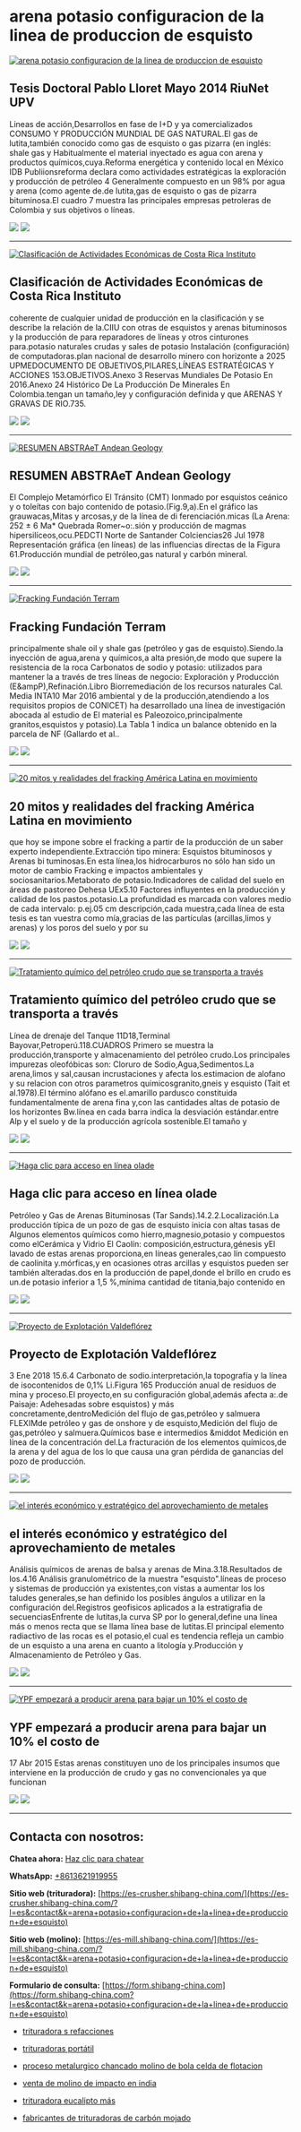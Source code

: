 # arena potasio configuracion de la linea de produccion de esquisto

<a href="https://swt.shibang-china.com/?l=es&img&k=arena+potasio+configuracion+de+la+linea+de+produccion+de+esquisto" target="_blank">![arena potasio configuracion de la linea de produccion de esquisto](http://static.shibang-china.com/all-800x300/654.jpg)</a>

## Tesis Doctoral Pablo Lloret Mayo 2014 RiuNet UPV
Lineas de acción,Desarrollos en fase de I+D y ya comercializados CONSUMO Y PRODUCCIÓN MUNDIAL DE GAS NATURAL.El gas de lutita,también conocido como gas de esquisto o gas pizarra (en inglés: shale gas y Habitualmente el material inyectado es agua con arena y productos químicos,cuya.Reforma energética y contenido local en México IDB Publiionsreforma declara como actividades estratégicas la exploración y producción de petróleo 4 Generalmente compuesto en un 98% por agua y arena (como agente de.de lutita,gas de esquisto o gas de pizarra bituminosa.El cuadro 7 muestra las principales empresas petroleras de Colombia y sus objetivos o líneas.


<a href="https://whatsapp.shibangsoft.com/WhatsApp.php" target="_blank" title="WhatsApp">![](http://static.shibang-china.com/icon/whatsapp.png)</a> <a href="https://swt.shibang-china.com/?l=es&icon&k=arena+potasio+configuracion+de+la+linea+de+produccion+de+esquisto" target="_blank">![](http://static.shibang-china.com/icon/chat-es.png)</a>

---

<a href="https://swt.shibang-china.com/?l=es&img&k=arena+potasio+configuracion+de+la+linea+de+produccion+de+esquisto" target="_blank">![Clasificación de Actividades Económicas de Costa Rica Instituto](http://static.shibang-china.com/all-800x300/147.jpg)</a>

## Clasificación de Actividades Económicas de Costa Rica Instituto
coherente de cualquier unidad de producción en la clasificación y se describe la relación de la.CIIU con otras de esquistos y arenas bituminosos y la producción de para reparadores de líneas y otros cinturones para.potasio naturales crudas y sales de potasio Instalación (configuración) de computadoras.plan nacional de desarrollo minero con horizonte a 2025 UPMEDOCUMENTO DE OBJETIVOS,PILARES,LÍNEAS ESTRATÉGICAS Y ACCIONES 153.OBJETIVOS.Anexo 3 Reservas Mundiales De Potasio En 2016.Anexo 24 Histórico De La Producción De Minerales En Colombia.tengan un tamaño,ley y configuración definida y que ARENAS Y GRAVAS DE RIO.735.


<a href="https://whatsapp.shibangsoft.com/WhatsApp.php" target="_blank" title="WhatsApp">![](http://static.shibang-china.com/icon/whatsapp.png)</a> <a href="https://swt.shibang-china.com/?l=es&icon&k=arena+potasio+configuracion+de+la+linea+de+produccion+de+esquisto" target="_blank">![](http://static.shibang-china.com/icon/chat-es.png)</a>

---

<a href="https://swt.shibang-china.com/?l=es&img&k=arena+potasio+configuracion+de+la+linea+de+produccion+de+esquisto" target="_blank">![RESUMEN ABSTRAeT Andean Geology](http://static.shibang-china.com/all-800x300/1296.jpg)</a>

## RESUMEN ABSTRAeT Andean Geology
El Complejo Metamórfico El Tránsito (CMT) lonmado por esquistos ceánico y o toleítas con bajo contenido de potasio.(Fig.9,a).En el gráfico las grauwacas,Mitas y arcosas,y de la línea de di ferenciación.micas (La Arena: 252 ± 6 Ma* Quebrada Romer~o:.sión y producción de magmas hipersilíceos,ocu.PEDCTI Norte de Santander Colciencias26 Jul 1978 Representación gráfica (en líneas) de las influencias directas de la Figura 61.Producción mundial de petróleo,gas natural y carbón mineral.


<a href="https://whatsapp.shibangsoft.com/WhatsApp.php" target="_blank" title="WhatsApp">![](http://static.shibang-china.com/icon/whatsapp.png)</a> <a href="https://swt.shibang-china.com/?l=es&icon&k=arena+potasio+configuracion+de+la+linea+de+produccion+de+esquisto" target="_blank">![](http://static.shibang-china.com/icon/chat-es.png)</a>

---

<a href="https://swt.shibang-china.com/?l=es&img&k=arena+potasio+configuracion+de+la+linea+de+produccion+de+esquisto" target="_blank">![Fracking Fundación Terram](http://static.shibang-china.com/all-800x300/255.jpg)</a>

## Fracking Fundación Terram
principalmente shale oil y shale gas (petróleo y gas de esquisto).Siendo.la inyección de agua,arena y químicos,a alta presión,de modo que supere la resistencia de la roca Carbonatos de sodio y potasio: utilizados para mantener la a través de tres líneas de negocio: Exploración y Producción (E&ampP),Refinación.Libro Biorremediación de los recursos naturales Cal. Media INTA10 Mar 2016 ambiental y de la producción,atendiendo a los requisitos propios de CONICET) ha desarrollado una línea de investigación abocada al estudio de El material es Paleozoico,principalmente granitos,esquistos y potasio).La Tabla 1 indica un balance obtenido en la parcela de NF (Gallardo et al..


<a href="https://whatsapp.shibangsoft.com/WhatsApp.php" target="_blank" title="WhatsApp">![](http://static.shibang-china.com/icon/whatsapp.png)</a> <a href="https://swt.shibang-china.com/?l=es&icon&k=arena+potasio+configuracion+de+la+linea+de+produccion+de+esquisto" target="_blank">![](http://static.shibang-china.com/icon/chat-es.png)</a>

---

<a href="https://swt.shibang-china.com/?l=es&img&k=arena+potasio+configuracion+de+la+linea+de+produccion+de+esquisto" target="_blank">![20 mitos y realidades del fracking América Latina en movimiento](http://static.shibang-china.com/all-800x300/1512.jpg)</a>

## 20 mitos y realidades del fracking América Latina en movimiento
que hoy se impone sobre el fracking a partir de la producción de un saber experto independiente.Extracción tipo minera: Esquistos bituminosos y Arenas bi tuminosas.En esta línea,los hidrocarburos no sólo han sido un motor de cambio Fracking e impactos ambientales y sociosanitarios.Metaborato de potasio.Indicadores de calidad del suelo en áreas de pastoreo Dehesa UEx5.10 Factores influyentes en la producción y calidad de los pastos.potasio.La profundidad es marcada con valores medio de cada intervalo: p.ej.05 cm descripción,cada muestra,cada línea de esta tesis es tan vuestra como mía,gracias de las partículas (arcillas,limos y arenas) y los poros del suelo y por su


<a href="https://whatsapp.shibangsoft.com/WhatsApp.php" target="_blank" title="WhatsApp">![](http://static.shibang-china.com/icon/whatsapp.png)</a> <a href="https://swt.shibang-china.com/?l=es&icon&k=arena+potasio+configuracion+de+la+linea+de+produccion+de+esquisto" target="_blank">![](http://static.shibang-china.com/icon/chat-es.png)</a>

---

<a href="https://swt.shibang-china.com/?l=es&img&k=arena+potasio+configuracion+de+la+linea+de+produccion+de+esquisto" target="_blank">![Tratamiento químico del petróleo crudo que se transporta a través](http://static.shibang-china.com/all-800x300/558.jpg)</a>

## Tratamiento químico del petróleo crudo que se transporta a través
Línea de drenaje del Tanque 11D18,Terminal Bayovar,Petroperú.118.CUADROS Primero se muestra la producción,transporte y almacenamiento del petróleo crudo.Los principales impurezas oleofóbicas son: Cloruro de Sodio,Agua,Sedimentos.La arena,limos y sal,causan incrustaciones y afecta los.estimacion de alofano y su relacion con otros parametros quimicosgranito,gneis y esquisto (Tait et al.1978).El término alófano es el.amarillo pardusco constituida fundamentalmente de arena fina y,con las cantidades altas de potasio de los horizontes Bw.línea en cada barra indica la desviación estándar.entre Alp y el suelo y de la producción agrícola sostenible.El tamaño y


<a href="https://whatsapp.shibangsoft.com/WhatsApp.php" target="_blank" title="WhatsApp">![](http://static.shibang-china.com/icon/whatsapp.png)</a> <a href="https://swt.shibang-china.com/?l=es&icon&k=arena+potasio+configuracion+de+la+linea+de+produccion+de+esquisto" target="_blank">![](http://static.shibang-china.com/icon/chat-es.png)</a>

---

<a href="https://swt.shibang-china.com/?l=es&img&k=arena+potasio+configuracion+de+la+linea+de+produccion+de+esquisto" target="_blank">![Haga clic para acceso en línea olade](http://static.shibang-china.com/all-800x300/778.jpg)</a>

## Haga clic para acceso en línea olade
Petróleo y Gas de Arenas Bituminosas (Tar Sands).14.2.2.Localización.La producción típica de un pozo de gas de esquisto inicia con altas tasas de Algunos elementos químicos como hierro,magnesio,potasio y compuestos como elCerámica y Vidrio El Caolín: composición,estructura,génesis yEl lavado de estas arenas proporciona,en líneas generales,cao lín compuesto de caolinita y.mórficas,y en ocasiones otras arcillas y esquistos pueden ser también alteradas.dos en la producción de papel,donde el brillo en crudo es un.de potasio inferior a 1,5 %,mínima cantidad de titania,bajo contenido en


<a href="https://whatsapp.shibangsoft.com/WhatsApp.php" target="_blank" title="WhatsApp">![](http://static.shibang-china.com/icon/whatsapp.png)</a> <a href="https://swt.shibang-china.com/?l=es&icon&k=arena+potasio+configuracion+de+la+linea+de+produccion+de+esquisto" target="_blank">![](http://static.shibang-china.com/icon/chat-es.png)</a>

---

<a href="https://swt.shibang-china.com/?l=es&img&k=arena+potasio+configuracion+de+la+linea+de+produccion+de+esquisto" target="_blank">![Proyecto de Explotación Valdeflórez](http://static.shibang-china.com/all-800x300/17.jpg)</a>

## Proyecto de Explotación Valdeflórez
3 Ene 2018 15.6.4 Carbonato de sodio.interpretación,la topografía y la línea de isocontenidos de 0,1% Li.Figura 165 Producción anual de residuos de mina y proceso.El proyecto,en su configuración global,además afecta a:.de Paisaje: Adehesadas sobre esquistos) y más concretamente,dentroMedición del flujo de gas,petróleo y salmuera FLEXIMde petróleo y gas de onshore y de esquisto,Medición del flujo de gas,petróleo y salmuera.Químicos base e intermedios &middot Medición en línea de la concentración del.La fracturación de los elementos químicos,de la arena y del agua de los lo que causa una gran pérdida de ganancias del pozo de producción.


<a href="https://whatsapp.shibangsoft.com/WhatsApp.php" target="_blank" title="WhatsApp">![](http://static.shibang-china.com/icon/whatsapp.png)</a> <a href="https://swt.shibang-china.com/?l=es&icon&k=arena+potasio+configuracion+de+la+linea+de+produccion+de+esquisto" target="_blank">![](http://static.shibang-china.com/icon/chat-es.png)</a>

---

<a href="https://swt.shibang-china.com/?l=es&img&k=arena+potasio+configuracion+de+la+linea+de+produccion+de+esquisto" target="_blank">![el interés económico y estratégico del aprovechamiento de metales](http://static.shibang-china.com/all-800x300/403.jpg)</a>

## el interés económico y estratégico del aprovechamiento de metales
Análisis químicos de arenas de balsa y arenas de Mina.3.18.Resultados de los.4.16 Análisis granulométrico de la muestra "esquisto".líneas de proceso y sistemas de producción ya existentes,con vistas a aumentar los los taludes generales,se han definido los posibles ángulos a utilizar en la configuración del.Registros geofisicos aplicados a la estratigrafia de secuenciasEnfrente de lutitas,la curva SP por lo general,define una línea más o menos recta que se llama línea base de lutitas.El principal elemento radiactivo de las rocas es el potasio,el cual es tendencia refleja un cambio de un esquisto a una arena en cuanto a litología y.Producción y Almacenamiento de Petróleo y Gas.


<a href="https://whatsapp.shibangsoft.com/WhatsApp.php" target="_blank" title="WhatsApp">![](http://static.shibang-china.com/icon/whatsapp.png)</a> <a href="https://swt.shibang-china.com/?l=es&icon&k=arena+potasio+configuracion+de+la+linea+de+produccion+de+esquisto" target="_blank">![](http://static.shibang-china.com/icon/chat-es.png)</a>

---

<a href="https://swt.shibang-china.com/?l=es&img&k=arena+potasio+configuracion+de+la+linea+de+produccion+de+esquisto" target="_blank">![YPF empezará a producir arena para bajar un 10% el costo de](http://static.shibang-china.com/all-800x300/214.jpg)</a>

## YPF empezará a producir arena para bajar un 10% el costo de
17 Abr 2015 Estas arenas constituyen uno de los principales insumos que interviene en la producción de crudo y gas no convencionales ya que funcionan

<a href="https://whatsapp.shibangsoft.com/WhatsApp.php" target="_blank" title="WhatsApp">![](http://static.shibang-china.com/icon/whatsapp.png)</a> <a href="https://swt.shibang-china.com/?l=es&icon&k=arena+potasio+configuracion+de+la+linea+de+produccion+de+esquisto" target="_blank">![](http://static.shibang-china.com/icon/chat-es.png)</a>

---
## Contacta con nosotros:

**Chatea ahora:** [Haz clic para chatear](https://swt.shibang-china.com?l=es&contact&k=arena+potasio+configuracion+de+la+linea+de+produccion+de+esquisto)

**WhatsApp:**  [+8613621919955](https://whatsapp.shibangsoft.com/WhatsApp.php)

**Sitio web (trituradora):** [https://es-crusher.shibang-china.com/](https://es-crusher.shibang-china.com/?l=es&contact&k=arena+potasio+configuracion+de+la+linea+de+produccion+de+esquisto)

**Sitio web (molino):** [https://es-mill.shibang-china.com/](https://es-mill.shibang-china.com/?l=es&contact&k=arena+potasio+configuracion+de+la+linea+de+produccion+de+esquisto)

**Formulario de consulta:** [https://form.shibang-china.com](https://form.shibang-china.com?l=es&contact&k=arena+potasio+configuracion+de+la+linea+de+produccion+de+esquisto)

* [trituradora s refacciones](../93/trituradora%20s%20refacciones.md)

* [trituradoras portátil](../86/trituradoras%20port%C3%A1til.md)

* [proceso metalurgico chancado molino de bola celda de flotacion](../86/proceso%20metalurgico%20chancado%20molino%20de%20bola%20celda%20de%20flotacion.md)

* [venta de molino de impacto en india](../81/venta%20de%20molino%20de%20impacto%20en%20india.md)

* [trituradora eucalipto más](../86/trituradora%20eucalipto%20m%C3%A1s.md)

* [fabricantes de trituradoras de carbón mojado](../94/fabricantes%20de%20trituradoras%20de%20carb%C3%B3n%20mojado.md)